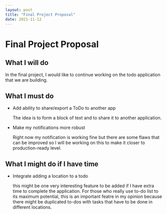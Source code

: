 ```yaml
---
layout: post
title: "Final Project Proposal"
date: 2021-11-12
---
```


# Final Project Proposal

## What I will do
In the final project, I would like to continue working on the todo application that we are building.

## What I must do
- Add ability to share/export a ToDo to another app

	The idea is to form a block of text and to share it to another application.
- Make my notifications more robust

	Right now my notification is working fine but there are some flaws that can be improved so I will be working on this to make it closer to production-ready level.


## What I might do if I have time
- Integrate adding a location to a todo
	
	this might be one very interesting feature to be added if I have extra time to complete the application. For those who really use to-do list to its maximum potential, this is an important featre in my opinion because there might be duplicated to-dos with tasks that have to be done in different locations.

